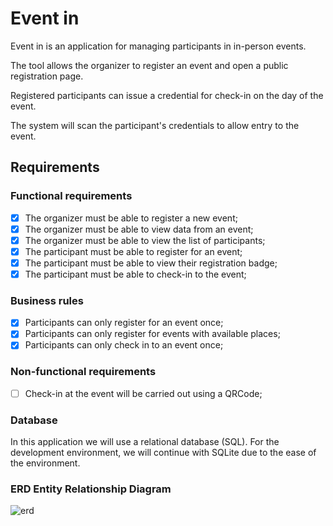 # Event in

Event in is an application for managing participants in in-person events.

The tool allows the organizer to register an event and open a public registration page.

Registered participants can issue a credential for check-in on the day of the event.

The system will scan the participant's credentials to allow entry to the event.

## Requirements

### Functional requirements

- [x] The organizer must be able to register a new event;
- [x] The organizer must be able to view data from an event;
- [x] The organizer must be able to view the list of participants;
- [x] The participant must be able to register for an event;
- [x] The participant must be able to view their registration badge;
- [x] The participant must be able to check-in to the event;

### Business rules

- [x] Participants can only register for an event once;
- [x] Participants can only register for events with available places;
- [x] Participants can only check in to an event once;

### Non-functional requirements

- [ ] Check-in at the event will be carried out using a QRCode;

### Database

In this application we will use a relational database (SQL). For the development environment, we will continue with SQLite due to the ease of the environment.

### ERD Entity Relationship Diagram

![erd](https://github.com/Walber2903/event-plataform-node-backend/assets/23461921/ba5d19ca-bddc-45fc-a70e-312a7e699f5f)

